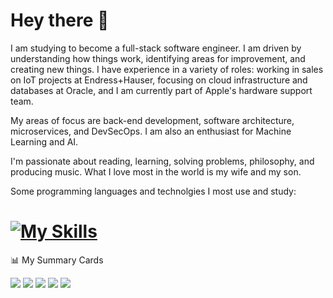 # Hey there 🤚

I am studying to become a full-stack software engineer. I am driven by understanding how things work, identifying areas for improvement, and creating new things. I have experience in a variety of roles: working in sales on IoT projects at Endress+Hauser, focusing on cloud infrastructure and databases at Oracle, and I am currently part of Apple's hardware support team.

My areas of focus are back-end development, software architecture, microservices, and DevSecOps. I am also an enthusiast for Machine Learning and AI.

I'm passionate about reading, learning, solving problems, philosophy, and producing music. What I love most in the world is my wife and my son.

Some programming languages and technolgies I most use and study:

# [![My Skills](https://skillicons.dev/icons?i=js,rust,cpp,java,py)](https://skillicons.dev)

<summary>📊 My Summary Cards</summary>
  
  ![](http://github-profile-summary-cards.vercel.app/api/cards/profile-details?username=ivan-maze&theme=transparent)
  ![](http://github-profile-summary-cards.vercel.app/api/cards/repos-per-language?username=ivan-maze&theme=transparent)
  ![](http://github-profile-summary-cards.vercel.app/api/cards/most-commit-language?username=ivan-maze&theme=transparent)
  ![](http://github-profile-summary-cards.vercel.app/api/cards/stats?username=ivan-maze&theme=transparent)
  ![](http://github-profile-summary-cards.vercel.app/api/cards/productive-time?username=ivan-maze&theme=transparent&utcOffset=8)

